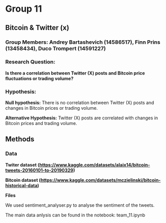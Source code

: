 # Group 11

## Bitcoin & Twitter (x)

### Group Members:  Andrey Bartashevich (14586517), Finn Prins (13458434), Duco Trompert (14591227)

### Research Question:

**Is there a correlation between Twitter (X) posts and Bitcoin price fluctuations or trading volume?**

### Hypothesis:
**Null hypothesis:** There is no correlation between Twitter (X) posts and changes in Bitcoin prices or trading volume.

**Alternative Hypothesis:** Twitter (X) posts are correlated with changes in Bitcoin prices and trading volume.

## Methods

### Data ###
**Twiter dataset (https://www.kaggle.com/datasets/alaix14/bitcoin-tweets-20160101-to-20190329)**

**Bitcoin dataset (https://www.kaggle.com/datasets/mczielinski/bitcoin-historical-data)**

**Files**

We used sentiment_analyser.py to analyse the sentiment of the tweets.

The main data anlysis can be found in the notebook: team_11.ipynb
